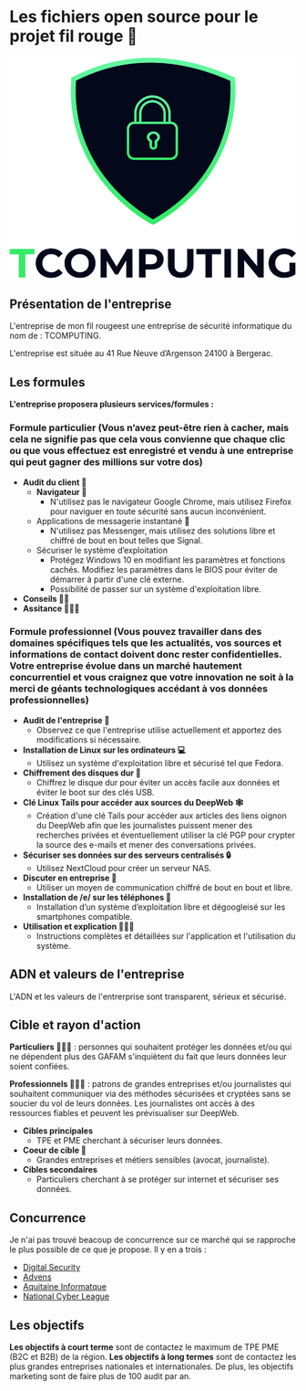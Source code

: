 # Les fichiers open source pour le projet fil rouge 🧶

![Logo TCOMPUTING](img/logo.png)

## Présentation de l'entreprise

L'entreprise de mon fil rougeest une entreprise de sécurité informatique du nom de : TCOMPUTING.

L'entreprise est située au 41 Rue Neuve d’Argenson 24100 à Bergerac.

## Les formules

**L'entreprise proposera plusieurs services/formules :**

### Formule particulier (Vous n’avez peut-être rien à cacher, mais cela ne signifie pas que cela vous convienne que chaque clic ou que vous effectuez est enregistré et vendu à une entreprise qui peut gagner des millions sur votre dos)

- **Audit du client 📖**
  - **Navigateur 🧭**
    - N'utilisez pas le navigateur Google Chrome, mais utilisez Firefox pour naviguer en toute sécurité sans aucun inconvénient.
  - Applications de messagerie instantané 💬
    - N'utilisez pas Messenger, mais utilisez des solutions libre et chiffré de bout en bout telles que Signal.
  - Sécuriser le système d’exploitation
    - Protégez Windows 10 en modifiant les paramètres et fonctions cachés. Modifiez les paramètres dans le BIOS pour éviter de démarrer à partir d'une clé externe.
    - Possibilité de passer sur un système d'exploitation libre.
- **Conseils 👍🏼**
- **Assitance 🕵🏻‍♂️**

### Formule professionnel (Vous pouvez travailler dans des domaines spécifiques tels que les actualités, vos sources et informations de contact doivent donc rester confidentielles. Votre entreprise évolue dans un marché hautement concurrentiel et vous craignez que votre innovation ne soit à la merci de géants technologiques accédant à vos données professionnelles)

- **Audit de l'entreprise 📖**
  - Observez ce que l'entreprise utilise actuellement et apportez des modifications si nécessaire.
- **Installation de Linux sur les ordinateurs 💻**
  - Utilisez un système d'exploitation libre et sécurisé tel que Fedora.
- **Chiffrement des disques dur 💾**
  - Chiffrez le disque dur pour éviter un accès facile aux données et éviter le boot sur des clés USB.
- **Clé Linux Tails pour accéder aux sources du DeepWeb 🕸**
  - Création d'une clé Tails pour accéder aux articles des liens oignon du DeepWeb afin que les journalistes puissent mener des recherches privées et éventuellement utiliser la clé PGP pour crypter la source des e-mails et mener des conversations privées.
- **Sécuriser ses données sur des serveurs centralisés 🔒**
  - Utilisez NextCloud pour créer un serveur NAS.
- **Discuter en entreprise 💬**
  - Utiliser un moyen de communication chiffré de bout en bout et libre.
- **Installation de /e/ sur les téléphones 📱**
  - Installation d’un système d’exploitation libre et dégoogleisé sur les smartphones compatible.
- **Utilisation et explication 💁🏻‍♂️**
  - Instructions complètes et détaillées sur l'application et l'utilisation du système.

## ADN et valeurs de l'entreprise

L'ADN et les valeurs de l'entrerprise sont transparent, sérieux et sécurisé.

## Cible et rayon d'action

**Particuliers 🙋🏻‍♂️** : personnes qui souhaitent protéger les données et/ou qui ne dépendent plus des GAFAM s'inquiètent du fait que leurs données leur soient confiées.

**Professionnels 👩🏼‍💼** : patrons de grandes entreprises et/ou journalistes qui souhaitent communiquer via des méthodes sécurisées et cryptées sans se soucier du vol de leurs données. Les journalistes ont accès à des ressources fiables et peuvent les prévisualiser sur DeepWeb.

- **Cibles principales**
  - TPE et PME cherchant à sécuriser leurs données.
- **Coeur de cible 🎯**
  - Grandes entreprises et métiers sensibles (avocat, journaliste).
- **Cibles secondaires**
  - Particuliers cherchant à se protéger sur internet et sécuriser ses données.

## Concurrence

Je n'ai pas trouvé beacoup de concurrence sur ce marché qui se rapproche le plus possible de ce que je propose. Il y en a trois :

- [Digital Security](https://www.digital.security/fr/)
- [Advens](https://www.advens.fr/fr)
- [Aquitaine Informatque](https://www.aquitaine-informatique.com)
- [National Cyber League](https://nationalcyberleague.org/)

## Les objectifs

**Les objectifs à court terme** sont de contactez le maximum de TPE PME (B2C et B2B) de la région. **Les objectifs à long termes** sont de contactez les plus grandes entreprises nationales et internationales.
De plus, les objectifs marketing sont de faire plus de 100 audit par an.
